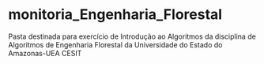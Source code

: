 # monitoria_Engenharia_Florestal
 Pasta destinada para exercício de Introdução ao Algoritmos da disciplina de Algoritmos de Engenharia Florestal da Universidade do Estado do Amazonas-UEA CESIT
